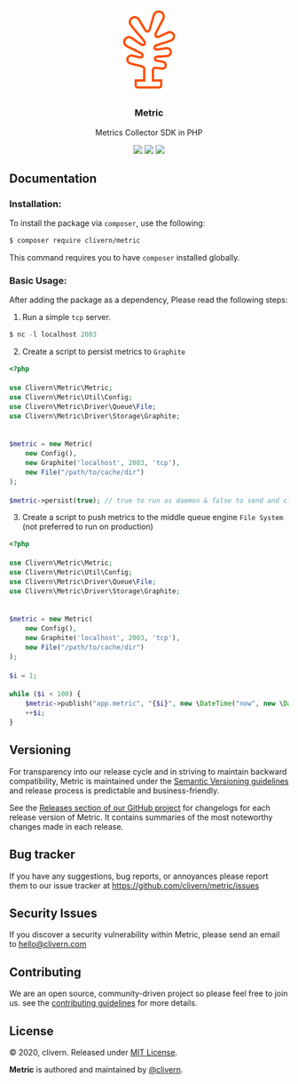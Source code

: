 <p align="center">
    <img alt="Metric Logo" src="https://raw.githubusercontent.com/clivern/Metric/master/assets/img/logo.png?v=1.0.1" width="100" />
    <h3 align="center">Metric</h3>
    <p align="center">Metrics Collector SDK in PHP</p>
    <p align="center">
        <a href="https://travis-ci.org/Clivern/Metric"><img src="https://travis-ci.org/Clivern/Metric.svg?branch=master"></a>
        <a href="https://packagist.org/packages/clivern/metric"><img src="https://img.shields.io/badge/Version-0.0.1-red.svg"></a>
        <a href="https://github.com/Clivern/Metric/blob/master/LICENSE"><img src="https://img.shields.io/badge/LICENSE-MIT-orange.svg"></a>
    </p>
</p>


## Documentation

### Installation:

To install the package via `composer`, use the following:

```zsh
$ composer require clivern/metric
```

This command requires you to have `composer` installed globally.

### Basic Usage:

After adding the package as a dependency, Please read the following steps:

1. Run a simple `tcp` server.

```php
$ nc -l localhost 2003
```

2. Create a script to persist metrics to `Graphite`

```php
<?php

use Clivern\Metric\Metric;
use Clivern\Metric\Util\Config;
use Clivern\Metric\Driver\Queue\File;
use Clivern\Metric\Driver\Storage\Graphite;


$metric = new Metric(
    new Config(),
    new Graphite('localhost', 2003, 'tcp'),
    new File("/path/to/cache/dir")
);

$metric->persist(true); // true to run as daemon & false to send and close storage connection
```

3. Create a script to push metrics to the middle queue engine `File System` (not preferred to run on production)

```php
<?php

use Clivern\Metric\Metric;
use Clivern\Metric\Util\Config;
use Clivern\Metric\Driver\Queue\File;
use Clivern\Metric\Driver\Storage\Graphite;


$metric = new Metric(
    new Config(),
    new Graphite('localhost', 2003, 'tcp'),
    new File("/path/to/cache/dir")
);

$i = 1;

while ($i < 100) {
    $metric->publish("app.metric", "{$i}", new \DateTime("now", new \DateTimeZone('UTC')));
    ++$i;
}
```


## Versioning

For transparency into our release cycle and in striving to maintain backward compatibility, Metric is maintained under the [Semantic Versioning guidelines](https://semver.org/) and release process is predictable and business-friendly.

See the [Releases section of our GitHub project](https://github.com/clivern/metric/releases) for changelogs for each release version of Metric. It contains summaries of the most noteworthy changes made in each release.


## Bug tracker

If you have any suggestions, bug reports, or annoyances please report them to our issue tracker at https://github.com/clivern/metric/issues


## Security Issues

If you discover a security vulnerability within Metric, please send an email to [hello@clivern.com](mailto:hello@clivern.com)


## Contributing

We are an open source, community-driven project so please feel free to join us. see the [contributing guidelines](CONTRIBUTING.md) for more details.


## License

© 2020, clivern. Released under [MIT License](https://opensource.org/licenses/mit-license.php).

**Metric** is authored and maintained by [@clivern](http://github.com/clivern).
